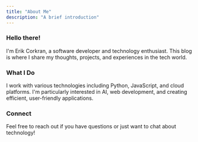 ```yaml
---
title: "About Me"
description: "A brief introduction"
---
```


### Hello there!

I'm Erik Corkran, a software developer and technology enthusiast. This blog is where I share my thoughts, projects, and experiences in the tech world.

### What I Do

I work with various technologies including Python, JavaScript, and cloud platforms. I'm particularly interested in AI, web development, and creating efficient, user-friendly applications.

### Connect

Feel free to reach out if you have questions or just want to chat about technology!
